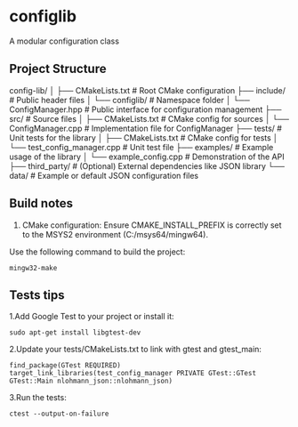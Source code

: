 # configlib
 A modular configuration class

## Project Structure

config-lib/
│
├── CMakeLists.txt             # Root CMake configuration
├── include/                   # Public header files
│   └── configlib/             # Namespace folder
│       └── ConfigManager.hpp  # Public interface for configuration management
├── src/                       # Source files
│   ├── CMakeLists.txt         # CMake config for sources
│   └── ConfigManager.cpp      # Implementation file for ConfigManager
├── tests/                     # Unit tests for the library
│   ├── CMakeLists.txt         # CMake config for tests
│   └── test_config_manager.cpp # Unit test file
├── examples/                  # Example usage of the library
│   └── example_config.cpp     # Demonstration of the API
├── third_party/               # (Optional) External dependencies like JSON library
└── data/                      # Example or default JSON configuration files


## Build notes

1. CMake configuration:
Ensure CMAKE_INSTALL_PREFIX is correctly set to the MSYS2 environment (C:/msys64/mingw64).

Use the following command to build the project:

```
mingw32-make
```

## Tests tips

1.Add Google Test to your project or install it:

```
sudo apt-get install libgtest-dev
```

2.Update your tests/CMakeLists.txt to link with gtest and gtest_main:

```
find_package(GTest REQUIRED)
target_link_libraries(test_config_manager PRIVATE GTest::GTest GTest::Main nlohmann_json::nlohmann_json)

```
3.Run the tests:

```
ctest --output-on-failure
```
